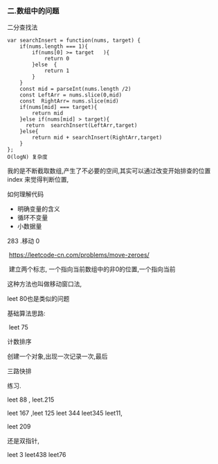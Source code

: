 ### 二.数组中的问题

二分查找法

```
var searchInsert = function(nums, target) {
    if(nums.length === 1){
        if(nums[0] >= target   ){
            return 0
        }else  {
            return 1
        }
    }
    const mid = parseInt(nums.length /2)
    const LeftArr = nums.slice(0,mid)
    const  RightArr= nums.slice(mid)
    if(nums[mid] === target){
        return mid
    }else if(nums[mid] > target){
      return  searchInsert(LeftArr,target)
    }else{
        return mid + searchInsert(RightArr,target)
    }
};
O(logN) 复杂度
```

我的是不断截取数组,产生了不必要的空间,其实可以通过改变开始排查的位置 index 来觉得判断位置,

如何理解代码

* 明确变量的含义
* 循环不变量
* 小数据量



283 .移动 0 

​	https://leetcode-cn.com/problems/move-zeroes/

​	建立两个标志, 一个指向当前数组中的非0的位置,一个指向当前

这种方法也叫做移动窗口法,

 leet 80也是类似的问题



基础算法思路:

​	leet 75

计数排序

 创建一个对象,出现一次记录一次,最后



三路快排



练习.

leet 88  , leet.215  



leet 167 ,leet 125 leet 344 leet345 leet11,

leet 209



还是双指针,



leet 3  leet438 leet76